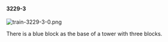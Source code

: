 #### 3229-3
![train-3229-3-0.png](https://github.com/lil-lab/nlvr/raw/master/nlvr/train/images/1/train-3229-3-0.png "train-3229-3-0.png")

There is a blue block as the base of a tower with three blocks.